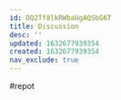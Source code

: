 ```yaml
---
id: DQ2Tf8lkRWbaUgAQSbG6T
title: Discussion
desc: ''
updated: 1632677939354
created: 1632677939354
nav_exclude: true
---
```


#repot

